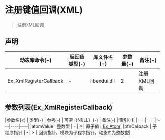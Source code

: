 # 注册键值回调(XML)

>  注册XML回调

## 声明

|动态库命令(-)   |   返回值类型(-)   |   库文件名(-)   |   参数量(-)   |   备注(-)|
|----|----|----|----|----|
|Ex_XmlRegisterCallback   |   -   |   libexdui.dll   |   2   |   注册XML回调|


## 参数列表(Ex_XmlRegisterCallback)

|参数名(<)   |   类型(-)   |   参考(-)   |   可空（NULL）(-)   |   备注(-)  | 索引(-)|
|----|----|----|----|----|
|atomValue   |   整数型   |   -   |   ×   |   原子值   |   [Ex_Atom](http://doc.exdui.org/read/main/ex/ex_atom)|
|pfnCallback   |   子程序指针   |   -   |   ×   |   回调指针，模块为子程序指针，动态库为整数型|


